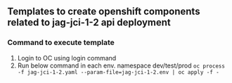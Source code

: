 ## Templates to create openshift components related to jag-jci-1-2 api deployment

### Command to execute template
1) Login to OC using login command
2) Run below command in each env. namespace dev/test/prod
   ``oc process -f jag-jci-1-2.yaml --param-file=jag-jci-1-2.env | oc apply -f -``
